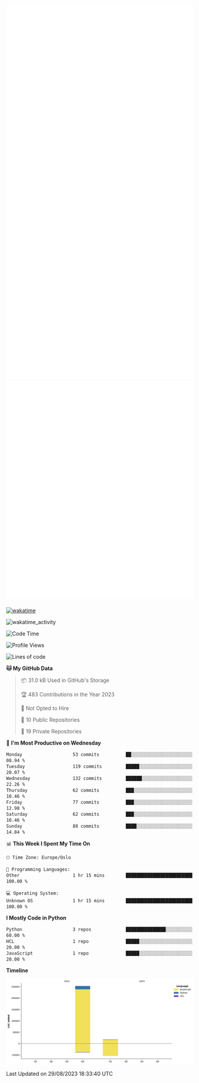 ![Metrics](/metrics.svg)![Additional metrics](metrics.additional.svg)
----------------------------------------------------------------------------------------------------------------------------------------------------

[![wakatime](https://wakatime.com/badge/user/139c3dc8-b99d-475a-b6b4-e7663d03add8.svg)](https://wakatime.com/@139c3dc8-b99d-475a-b6b4-e7663d03add8)

![wakatime_activity](https://wakatime.com/share/@merca/d0fb6363-0f77-40ae-9525-9b9347ed2e36.svg)

<!--START_SECTION:waka-->
![Code Time](http://img.shields.io/badge/Code%20Time-6%2C744%20hrs%2059%20mins-blue)

![Profile Views](http://img.shields.io/badge/Profile%20Views-0-blue)

![Lines of code](https://img.shields.io/badge/From%20Hello%20World%20I%27ve%20Written-270.4%20thousand%20lines%20of%20code-blue)

**🐱 My GitHub Data** 

> 📦 31.0 kB Used in GitHub's Storage 
 > 
> 🏆 483 Contributions in the Year 2023
 > 
> 🚫 Not Opted to Hire
 > 
> 📜 10 Public Repositories 
 > 
> 🔑 19 Private Repositories 
 > 
📅 **I'm Most Productive on Wednesday** 

```text
Monday                   53 commits          ██░░░░░░░░░░░░░░░░░░░░░░░   08.94 % 
Tuesday                  119 commits         █████░░░░░░░░░░░░░░░░░░░░   20.07 % 
Wednesday                132 commits         ██████░░░░░░░░░░░░░░░░░░░   22.26 % 
Thursday                 62 commits          ███░░░░░░░░░░░░░░░░░░░░░░   10.46 % 
Friday                   77 commits          ███░░░░░░░░░░░░░░░░░░░░░░   12.98 % 
Saturday                 62 commits          ███░░░░░░░░░░░░░░░░░░░░░░   10.46 % 
Sunday                   88 commits          ████░░░░░░░░░░░░░░░░░░░░░   14.84 % 
```


📊 **This Week I Spent My Time On** 

```text
🕑︎ Time Zone: Europe/Oslo

💬 Programming Languages: 
Other                    1 hr 15 mins        █████████████████████████   100.00 % 

💻 Operating System: 
Unknown OS               1 hr 15 mins        █████████████████████████   100.00 % 
```

**I Mostly Code in Python** 

```text
Python                   3 repos             ███████████████░░░░░░░░░░   60.00 % 
HCL                      1 repo              █████░░░░░░░░░░░░░░░░░░░░   20.00 % 
JavaScript               1 repo              █████░░░░░░░░░░░░░░░░░░░░   20.00 % 
```



**Timeline**

![Lines of Code chart](https://raw.githubusercontent.com/merca/merca/current/assets/bar_graph.png)


 Last Updated on 29/08/2023 18:33:40 UTC
<!--END_SECTION:waka-->
